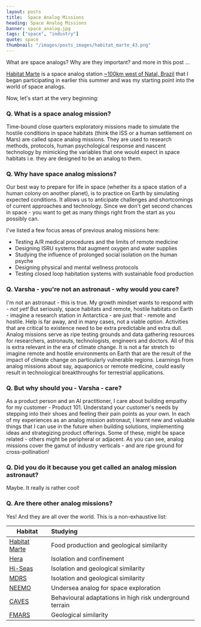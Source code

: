 ```yaml
---
layout: posts
title:  Space Analog Missions
heading: Space Analog Missions
banner: space_analog.jpg
tags: ["space", "industry"]
quote: space
thumbnail: "/images/posts_images/habitat_marte_43.png"
---
```


What are space analogs? Why are they important? and more in this post ...
<!--more-->

[Habitat Marte](http://www.habitatmarte.com/) is a space analog station [~100km west of Natal, Brazil](https://goo.gl/maps/fxbxGofz4tgraKVA6) that I began participating in earlier this summer and was my starting point into the world of space analogs. 

Now, let's start at the very beginning: 

### Q. What is a space analog mission?

Time-bound close quarters exploratory missions made to simulate the hostile conditions in space habitats (think the ISS or a human settlement on Mars) are called space analog missions. They are used to research methods, protocols, human psychological response and nascent technology by mimicking the variables that one would expect in space habitats i.e. they are designed to be an analog to them. 

### Q. Why have space analog missions?
Our best way to prepare for life in space (whether its a space station of a human colony on another planet), is to practice on Earth by simulating expected conditions. It allows us to anticipate challenges and shortcomings of current approaches and technology. Since we don't get second chances in space - you want to get as many things right from the start as you possibly can. 

I've listed a few focus areas of previous analog missions here: 
* Testing A/R medical procedures and the limits of remote medicine
* Designing ISRU systems that augment oxygen and water supplies
* Studying the influence of prolonged social isolation on the human psyche
* Designing physical and mental wellness protocols
* Testing closed loop habitation systems with sustainable food production

### Q. Varsha - you're not an astronaut - why would you care?
I'm not an astronaut - this is true. My growth mindset wants to respond with - *not yet!* But seriously, space habitats and remote, hostile habitats on Earth - imagine a research station in Antarctica - are just that - remote and hostile. Help is far away, and in many cases, not a viable option. Activities that are critical to existence need to be extra predictable and extra dull. Analog missions serve as ripe testing grounds and data gathering resources for researchers, astronauts, technologists, engineers and doctors. 
All of this is extra relevant in the era of climate change. It is not a far stretch to imagine remote and hostile environments on Earth that are the result of the impact of climate change on particularly vulnerable regions. Learnings from analog missions about say, aquaponics or remote medicine, could easily result in technological breakthroughs for terrestrial applications. 

### Q. But why should you - Varsha - care?
As a product person and an AI practitioner, I care about building empathy for my customer - Product 101. Understand your customer's needs by stepping into their shoes and feeling their pain points as your own. In each of my experiences as an analog mission astronaut, I learnt new and valuable things that I can use in the future when building solutions, implementing ideas and strategizing product offerings. Some of these, might be space related - others might be peripheral or adjacent. As you can see, analog missions cover the gamut of industry verticals - and are ripe ground for cross-pollination!

### Q. Did you do it because you get called an analog mission astronaut?
Maybe. It really is rather cool!

### Q. Are there other analog missions?
Yes! And they are all over the world. This is a non-exhaustive list:

| Habitat        | Studying           |
| ------------- |:-------------|
| [Habitat Marte](http://www.habitatmarte.com/) | Food production and geological similarity | 
| [Hera](https://www.nasa.gov/analogs/hera) | Isolation and confinement |
| [Hi-Seas](https://hi-seas.org/) | Isolation and geological similarity |
| [MDRS](http://mdrs.marssociety.org/) | Isolation and geological similarity |
| [NEEMO](https://www.nasa.gov/mission_pages/NEEMO/index.html) | Undersea analog for space exploration | 
| [CAVES](http://www.esa.int/Science_Exploration/Human_and_Robotic_Exploration/CAVES_and_Pangaea/What_is_CAVES) | Behavioural adaptations in high risk underground terrain |
| [FMARS](http://fmars.marssociety.org/) | Geological similarity |